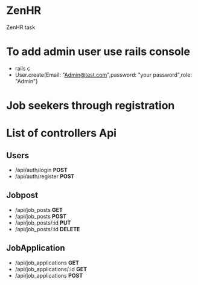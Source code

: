 # ZenHR
ZenHR task

# To add admin user use rails console
- rails c
- User.create(Email: "Admin@test.com",password: "your password",role: "Admin")

# Job seekers through registration


# List of controllers Api

## Users
+ /api/auth/login **POST**
+ /api/auth/register **POST**

## Jobpost
+ /api/job_posts **GET**
+ /api/job_posts **POST**
+ /api/job_posts/:id **PUT**
+ /api/job_posts/:id **DELETE**

## JobApplication
+ /api/job_applications **GET**
+ /api/job_applications/:id **GET**
+ /api/job_applications **POST**
